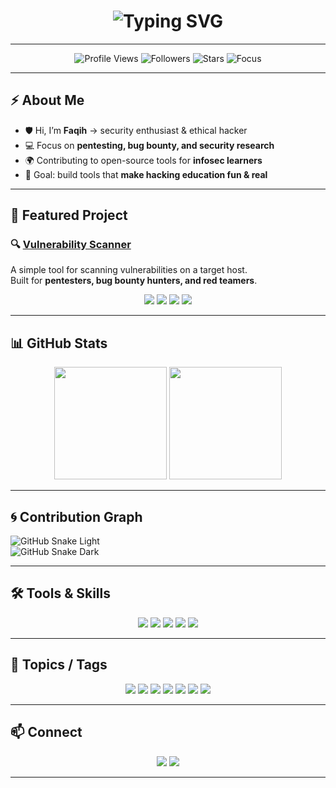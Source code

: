 <!-- Typing Animation -->
<h1 align="center">
  <img src="https://readme-typing-svg.herokuapp.com?font=Fira+Code&weight=700&size=28&duration=3000&pause=1000&color=00F700&center=true&vCenter=true&width=500&lines=Hey%2C+I'm+Faqih;Pentester+%7C+Bug+Bounty+Hunter;Open+Source+Security+Tools;Welcome+to+my+Profile!+🚀" alt="Typing SVG" />
</h1>

---

<p align="center">
  <img src="https://komarev.com/ghpvc/?username=Githu836&color=blue&style=flat-square&label=Profile+Views" alt="Profile Views" />
  <img src="https://img.shields.io/github/followers/Githu836?label=Followers&style=flat-square&color=green" alt="Followers" />
  <img src="https://img.shields.io/github/stars/Githu836?affiliations=OWNER%2CCOLLABORATOR&style=flat-square&color=yellow" alt="Stars" />
  <img src="https://img.shields.io/badge/Focus-Infosec%20%7C%20Pentest-red?style=flat-square" alt="Focus" />
</p>

---

## ⚡ About Me
- 🛡️ Hi, I’m **Faqih** → security enthusiast & ethical hacker  
- 💻 Focus on **pentesting, bug bounty, and security research**  
- 🌍 Contributing to open-source tools for **infosec learners**  
- 🎯 Goal: build tools that **make hacking education fun & real**  

---

## 🚀 Featured Project
### 🔍 [Vulnerability Scanner](https://github.com/Githu836/scanneer-vuln)
A simple tool for scanning vulnerabilities on a target host.  
Built for **pentesters, bug bounty hunters, and red teamers**.  

<p align="center">
  <img src="https://img.shields.io/badge/Python-3.x-blue.svg" />
  <img src="https://img.shields.io/badge/Security-Scanner-blue.svg" />
  <img src="https://img.shields.io/badge/Status-Stable-brightgreen.svg" />
  <img src="https://img.shields.io/badge/License-MIT-green.svg" />
</p>

---

## 📊 GitHub Stats
<p align="center">
  <img src="https://github-readme-stats.vercel.app/api?username=Githu836&show_icons=true&theme=tokyonight&count_private=true" height="180" />
  <img src="https://github-readme-stats.vercel.app/api/top-langs/?username=Githu836&layout=compact&theme=tokyonight" height="180" />
</p>

---

## 🌀 Contribution Graph
![GitHub Snake Light](https://raw.githubusercontent.com/Githu836/Githu836/output/github-contribution-grid-snake.svg#gh-light-mode-only)  
![GitHub Snake Dark](https://raw.githubusercontent.com/Githu836/Githu836/output/github-contribution-grid-snake-dark.svg#gh-dark-mode-only)

---

## 🛠️ Tools & Skills
<p align="center">
  <img src="https://img.shields.io/badge/Linux-Kali-blue?style=for-the-badge&logo=linux" />
  <img src="https://img.shields.io/badge/Windows-Pentesting-lightblue?style=for-the-badge&logo=windows" />
  <img src="https://img.shields.io/badge/Android-Termux-green?style=for-the-badge&logo=android" />
  <img src="https://img.shields.io/badge/Python-Scripting-yellow?style=for-the-badge&logo=python" />
  <img src="https://img.shields.io/badge/Git-GitHub-black?style=for-the-badge&logo=git" />
</p>

---

## 📎 Topics / Tags
<p align="center">
  <img src="https://img.shields.io/badge/pentest-red?style=for-the-badge" />
  <img src="https://img.shields.io/badge/scanner-blue?style=for-the-badge" />
  <img src="https://img.shields.io/badge/vulnerability-orange?style=for-the-badge" />
  <img src="https://img.shields.io/badge/bugbounty-yellow?style=for-the-badge" />
  <img src="https://img.shields.io/badge/redteam-critical?style=for-the-badge" />
  <img src="https://img.shields.io/badge/infosec-purple?style=for-the-badge" />
  <img src="https://img.shields.io/badge/security-green?style=for-the-badge" />
</p>

---

## 📫 Connect
<p align="center">
  <a href="https://github.com/Githu836"><img src="https://img.shields.io/badge/GitHub-Faqih-black?style=for-the-badge&logo=github" /></a>
  <a href="mailto:example@mail.com"><img src="https://img.shields.io/badge/Email-Contact-blue?style=for-the-badge&logo=gmail" /></a>
</p>

---